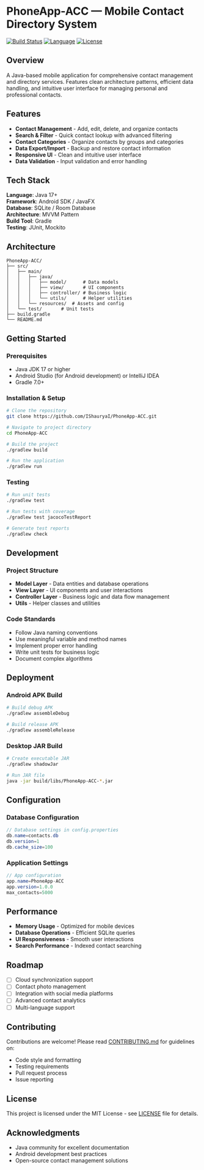 # PhoneApp-ACC — Mobile Contact Directory System

[![Build Status](https://img.shields.io/github/workflow/status/IShauryaI/PhoneApp-ACC/CI)](https://github.com/IShauryaI/PhoneApp-ACC/actions)
[![Language](https://img.shields.io/github/languages/top/IShauryaI/PhoneApp-ACC)](https://github.com/IShauryaI/PhoneApp-ACC)
[![License](https://img.shields.io/github/license/IShauryaI/PhoneApp-ACC)](LICENSE)

## Overview

A Java-based mobile application for comprehensive contact management and directory services. Features clean architecture patterns, efficient data handling, and intuitive user interface for managing personal and professional contacts.

## Features

- **Contact Management** - Add, edit, delete, and organize contacts
- **Search & Filter** - Quick contact lookup with advanced filtering
- **Contact Categories** - Organize contacts by groups and categories
- **Data Export/Import** - Backup and restore contact information
- **Responsive UI** - Clean and intuitive user interface
- **Data Validation** - Input validation and error handling

## Tech Stack

**Language**: Java 17+  
**Framework**: Android SDK / JavaFX  
**Database**: SQLite / Room Database  
**Architecture**: MVVM Pattern  
**Build Tool**: Gradle  
**Testing**: JUnit, Mockito

## Architecture

```
PhoneApp-ACC/
├── src/
│   ├── main/
│   │   ├── java/
│   │   │   ├── model/      # Data models
│   │   │   ├── view/       # UI components
│   │   │   ├── controller/ # Business logic
│   │   │   └── utils/      # Helper utilities
│   │   └── resources/  # Assets and config
│   └── test/       # Unit tests
├── build.gradle
└── README.md
```

## Getting Started

### Prerequisites
- Java JDK 17 or higher
- Android Studio (for Android development) or IntelliJ IDEA
- Gradle 7.0+

### Installation & Setup
```bash
# Clone the repository
git clone https://github.com/IShauryaI/PhoneApp-ACC.git

# Navigate to project directory
cd PhoneApp-ACC

# Build the project
./gradlew build

# Run the application
./gradlew run
```

### Testing
```bash
# Run unit tests
./gradlew test

# Run tests with coverage
./gradlew test jacocoTestReport

# Generate test reports
./gradlew check
```

## Development

### Project Structure
- **Model Layer** - Data entities and database operations
- **View Layer** - UI components and user interactions
- **Controller Layer** - Business logic and data flow management
- **Utils** - Helper classes and utilities

### Code Standards
- Follow Java naming conventions
- Use meaningful variable and method names
- Implement proper error handling
- Write unit tests for business logic
- Document complex algorithms

## Deployment

### Android APK Build
```bash
# Build debug APK
./gradlew assembleDebug

# Build release APK
./gradlew assembleRelease
```

### Desktop JAR Build
```bash
# Create executable JAR
./gradlew shadowJar

# Run JAR file
java -jar build/libs/PhoneApp-ACC-*.jar
```

## Configuration

### Database Configuration
```java
// Database settings in config.properties
db.name=contacts.db
db.version=1
db.cache_size=100
```

### Application Settings
```java
// App configuration
app.name=PhoneApp-ACC
app.version=1.0.0
max_contacts=5000
```

## Performance

- **Memory Usage** - Optimized for mobile devices
- **Database Operations** - Efficient SQLite queries
- **UI Responsiveness** - Smooth user interactions
- **Search Performance** - Indexed contact searching

## Roadmap

- [ ] Cloud synchronization support
- [ ] Contact photo management
- [ ] Integration with social media platforms
- [ ] Advanced contact analytics
- [ ] Multi-language support

## Contributing

Contributions are welcome! Please read [CONTRIBUTING.md](CONTRIBUTING.md) for guidelines on:
- Code style and formatting
- Testing requirements
- Pull request process
- Issue reporting

## License

This project is licensed under the MIT License - see [LICENSE](LICENSE) file for details.

## Acknowledgments

- Java community for excellent documentation
- Android development best practices
- Open-source contact management solutions